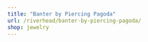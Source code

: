 ```yaml
---
title: "Banter by Piercing Pagoda"
url: /riverhead/banter-by-piercing-pagoda/
shop: jewelry
---
```

